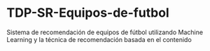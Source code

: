 # TDP-SR-Equipos-de-futbol
Sistema de recomendación de equipos de fútbol utilizando Machine Learning y la técnica de recomendación basada en el contenido 
